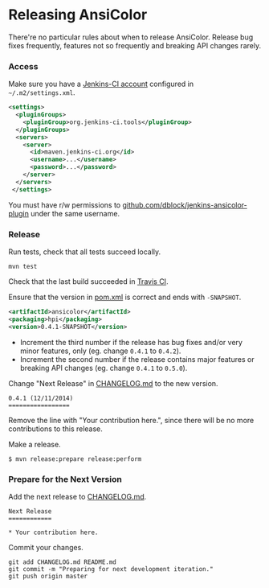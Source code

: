 Releasing AnsiColor
===================

There're no particular rules about when to release AnsiColor. Release bug fixes frequently, features not so frequently and breaking API changes rarely.

### Access

Make sure you have a [Jenkins-CI account](https://jenkins-ci.org/account) configured in `~/.m2/settings.xml`.

```xml
<settings>
  <pluginGroups>
    <pluginGroup>org.jenkins-ci.tools</pluginGroup>
  </pluginGroups>
  <servers>
    <server>
      <id>maven.jenkins-ci.org</id>
      <username>...</username>
      <password>...</password>
    </server>
  </servers>
 </settings>
```

You must have r/w permissions to [github.com/dblock/jenkins-ansicolor-plugin](https://github.com/dblock/jenkins-ansicolor-plugin) under the same username.

### Release

Run tests, check that all tests succeed locally.

```
mvn test
```

Check that the last build succeeded in [Travis CI](https://travis-ci.org/dblock/jenkins-ansicolor-plugin).

Ensure that the version in [pom.xml](pom.xml) is correct and ends with `-SNAPSHOT`.

``` xml
<artifactId>ansicolor</artifactId>
<packaging>hpi</packaging>
<version>0.4.1-SNAPSHOT</version>
```

*  Increment the third number if the release has bug fixes and/or very minor features, only (eg. change `0.4.1` to `0.4.2`).
*  Increment the second number if the release contains major features or breaking API changes (eg. change `0.4.1` to `0.5.0`).

Change "Next Release" in [CHANGELOG.md](CHANGELOG.md) to the new version.

```
0.4.1 (12/11/2014)
=================
```

Remove the line with "Your contribution here.", since there will be no more contributions to this release.

Make a release.

```
$ mvn release:prepare release:perform
```

### Prepare for the Next Version

Add the next release to [CHANGELOG.md](CHANGELOG.md).

```
Next Release
============

* Your contribution here.
```

Commit your changes.

```
git add CHANGELOG.md README.md
git commit -m "Preparing for next development iteration."
git push origin master
```
